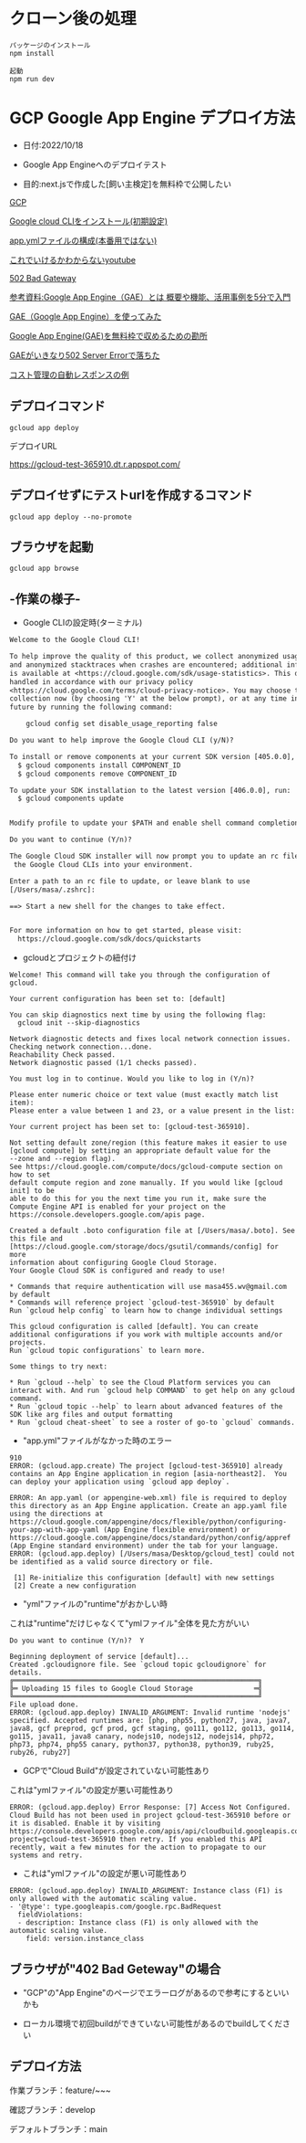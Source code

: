 # クローン後の処理

```
パッケージのインストール
npm install 

起動
npm run dev
```

# GCP Google App Engine デプロイ方法

- 日付:2022/10/18

- Google App Engineへのデプロイテスト

- 目的:next.jsで作成した[飼い主検定]を無料枠で公開したい

[GCP](https://console.cloud.google.com/)

[Google cloud CLIをインストール(初期設定)](https://cloud.google.com/sdk/docs/install-sdk)

[app.ymlファイルの構成(本番用ではない)](https://cloud.google.com/appengine/docs/flexible/nodejs/configuring-your-app-with-app-yaml)

[これでいけるかわからないyoutube](https://www.youtube.com/watch?v=C_9lpcfDCHs)

[502 Bad Gateway](https://cloud.google.com/endpoints/docs/openapi/troubleshoot-response-errors)

[参考資料:Google App Engine（GAE）とは 概要や機能、活用事例を5分で入門](https://cloud-ace.jp/column/detail251/)

[GAE（Google App Engine）を使ってみた](https://zenn.dev/seyama/articles/40f74a7320ea5b)

[Google App Engine(GAE)を無料枠で収めるための勘所](https://www.serversus.work/topics/p1uaj4jrv8b5x70hwe6p/)

[GAEがいきなり502 Server Errorで落ちた](https://oisham.hatenablog.com/entry/2018/11/10/111546)

[コスト管理の自動レスポンスの例](https://cloud.google.com/appengine/docs/flexible/nodejs/testing-and-deploying-your-app?hl=ja)

## デプロイコマンド
```
gcloud app deploy
```

デプロイURL

https://gcloud-test-365910.dt.r.appspot.com/


## デプロイせずにテストurlを作成するコマンド

```bush
gcloud app deploy --no-promote
```

## ブラウザを起動
```
gcloud app browse
```

## -作業の様子-

- Google CLIの設定時(ターミナル)

```txt
Welcome to the Google Cloud CLI!

To help improve the quality of this product, we collect anonymized usage data
and anonymized stacktraces when crashes are encountered; additional information
is available at <https://cloud.google.com/sdk/usage-statistics>. This data is
handled in accordance with our privacy policy
<https://cloud.google.com/terms/cloud-privacy-notice>. You may choose to opt in this
collection now (by choosing 'Y' at the below prompt), or at any time in the
future by running the following command:

    gcloud config set disable_usage_reporting false

Do you want to help improve the Google Cloud CLI (y/N)?  

To install or remove components at your current SDK version [405.0.0], run:
  $ gcloud components install COMPONENT_ID
  $ gcloud components remove COMPONENT_ID

To update your SDK installation to the latest version [406.0.0], run:
  $ gcloud components update


Modify profile to update your $PATH and enable shell command completion?

Do you want to continue (Y/n)?  

The Google Cloud SDK installer will now prompt you to update an rc file to bring
 the Google Cloud CLIs into your environment.

Enter a path to an rc file to update, or leave blank to use 
[/Users/masa/.zshrc]:  

==> Start a new shell for the changes to take effect.


For more information on how to get started, please visit:
  https://cloud.google.com/sdk/docs/quickstarts
```


- gcloudとプロジェクトの紐付け
```
Welcome! This command will take you through the configuration of gcloud.

Your current configuration has been set to: [default]

You can skip diagnostics next time by using the following flag:
  gcloud init --skip-diagnostics

Network diagnostic detects and fixes local network connection issues.
Checking network connection...done.                                            
Reachability Check passed.
Network diagnostic passed (1/1 checks passed).

You must log in to continue. Would you like to log in (Y/n)?  

Please enter numeric choice or text value (must exactly match list item):  
Please enter a value between 1 and 23, or a value present in the list:  

Your current project has been set to: [gcloud-test-365910].

Not setting default zone/region (this feature makes it easier to use
[gcloud compute] by setting an appropriate default value for the
--zone and --region flag).
See https://cloud.google.com/compute/docs/gcloud-compute section on how to set
default compute region and zone manually. If you would like [gcloud init] to be
able to do this for you the next time you run it, make sure the
Compute Engine API is enabled for your project on the
https://console.developers.google.com/apis page.

Created a default .boto configuration file at [/Users/masa/.boto]. See this file and
[https://cloud.google.com/storage/docs/gsutil/commands/config] for more
information about configuring Google Cloud Storage.
Your Google Cloud SDK is configured and ready to use!

* Commands that require authentication will use masa455.wv@gmail.com by default
* Commands will reference project `gcloud-test-365910` by default
Run `gcloud help config` to learn how to change individual settings

This gcloud configuration is called [default]. You can create additional configurations if you work with multiple accounts and/or projects.
Run `gcloud topic configurations` to learn more.

Some things to try next:

* Run `gcloud --help` to see the Cloud Platform services you can interact with. And run `gcloud help COMMAND` to get help on any gcloud command.
* Run `gcloud topic --help` to learn about advanced features of the SDK like arg files and output formatting
* Run `gcloud cheat-sheet` to see a roster of go-to `gcloud` commands.
```


- "app.yml"ファイルがなかった時のエラー
```
910
ERROR: (gcloud.app.create) The project [gcloud-test-365910] already contains an App Engine application in region [asia-northeast2].  You can deploy your application using `gcloud app deploy`.

ERROR: An app.yaml (or appengine-web.xml) file is required to deploy this directory as an App Engine application. Create an app.yaml file using the directions at https://cloud.google.com/appengine/docs/flexible/python/configuring-your-app-with-app-yaml (App Engine flexible environment) or https://cloud.google.com/appengine/docs/standard/python/config/appref (App Engine standard environment) under the tab for your language.
ERROR: (gcloud.app.deploy) [/Users/masa/Desktop/gcloud_test] could not be identified as a valid source directory or file.

 [1] Re-initialize this configuration [default] with new settings 
 [2] Create a new configuration
```

- "yml"ファイルの"runtime"がおかしい時

 これは"runtime"だけじゃなくて"ymlファイル"全体を見た方がいい

```
Do you want to continue (Y/n)?  Y

Beginning deployment of service [default]...
Created .gcloudignore file. See `gcloud topic gcloudignore` for details.
╔════════════════════════════════════════════════════════════╗
╠═ Uploading 15 files to Google Cloud Storage               ═╣
╚════════════════════════════════════════════════════════════╝
File upload done.
ERROR: (gcloud.app.deploy) INVALID_ARGUMENT: Invalid runtime 'nodejs' specified. Accepted runtimes are: [php, php55, python27, java, java7, java8, gcf preprod, gcf prod, gcf staging, go111, go112, go113, go114, go115, java11, java8 canary, nodejs10, nodejs12, nodejs14, php72, php73, php74, php55 canary, python37, python38, python39, ruby25, ruby26, ruby27]
```

- GCPで"Cloud Build"が設定されていない可能性あり

これは"ymlファイル"の設定が悪い可能性あり
```
ERROR: (gcloud.app.deploy) Error Response: [7] Access Not Configured. Cloud Build has not been used in project gcloud-test-365910 before or it is disabled. Enable it by visiting https://console.developers.google.com/apis/api/cloudbuild.googleapis.com/overview?project=gcloud-test-365910 then retry. If you enabled this API recently, wait a few minutes for the action to propagate to our systems and retry.
```

- これは"ymlファイル"の設定が悪い可能性あり
```
ERROR: (gcloud.app.deploy) INVALID_ARGUMENT: Instance class (F1) is only allowed with the automatic scaling value.
- '@type': type.googleapis.com/google.rpc.BadRequest
  fieldViolations:
  - description: Instance class (F1) is only allowed with the automatic scaling value.
    field: version.instance_class
```


## ブラウザが"402 Bad Geteway"の場合

- "GCP"の"App Engine"のページでエラーログがあるので参考にするといいかも

- ローカル環境で初回buildができていない可能性があるのでbuildしてください


## デプロイ方法

作業ブランチ：feature/~~~

確認ブランチ：develop

デフォルトブランチ：main